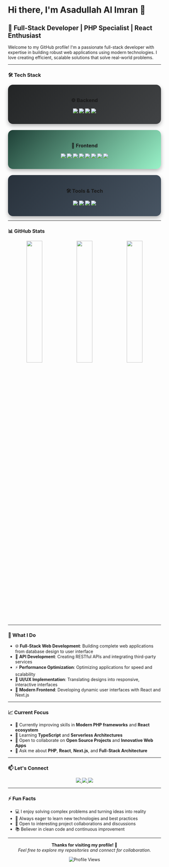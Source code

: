 # Hi there, I'm Asadullah Al Imran 👋

## 🚀 Full-Stack Developer | PHP Specialist | React Enthusiast

Welcome to my GitHub profile! I'm a passionate full-stack developer with expertise in building robust web applications using modern technologies. I love creating efficient, scalable solutions that solve real-world problems.

---

### 🛠️ Tech Stack

<div align="center">

  <div style="display: flex; flex-wrap: wrap; justify-content: center; gap: 20px;">

  <!-- Backend -->
  <div style="flex: 1; min-width: 250px; padding: 18px; border-radius: 16px; background: linear-gradient(135deg,#232526,#414345); box-shadow: 0 6px 14px rgba(0,0,0,0.3); transition: transform 0.3s ease;">
    <h3 align="center">⚙️ Backend</h3>
    <p align="center">
      <img src="https://img.shields.io/badge/PHP-777BB4?style=for-the-badge&logo=php&logoColor=white" />
      <img src="https://img.shields.io/badge/Laravel-FF2D20?style=for-the-badge&logo=laravel&logoColor=white" />
      <img src="https://img.shields.io/badge/MySQL-005C84?style=for-the-badge&logo=mysql&logoColor=white" />
      <img src="https://img.shields.io/badge/PostgreSQL-316192?style=for-the-badge&logo=postgresql&logoColor=white" />
    </p>
  </div>

  <!-- Frontend -->
  <div style="flex: 1; min-width: 250px; padding: 18px; border-radius: 16px; background: linear-gradient(135deg,#1f4037,#99f2c8); box-shadow: 0 6px 14px rgba(0,0,0,0.3); transition: transform 0.3s ease;">
    <h3 align="center">🎨 Frontend</h3>
    <p align="center">
      <img src="https://img.shields.io/badge/JavaScript-F7DF1E?style=for-the-badge&logo=javascript&logoColor=black" />
      <img src="https://img.shields.io/badge/React-20232A?style=for-the-badge&logo=react&logoColor=61DAFB" />
      <img src="https://img.shields.io/badge/Next.js-000000?style=for-the-badge&logo=nextdotjs&logoColor=white" />
      <img src="https://img.shields.io/badge/jQuery-0769AD?style=for-the-badge&logo=jquery&logoColor=white" />
      <img src="https://img.shields.io/badge/Bootstrap-7952B3?style=for-the-badge&logo=bootstrap&logoColor=white" />
      <img src="https://img.shields.io/badge/TailwindCSS-38B2AC?style=for-the-badge&logo=tailwind-css&logoColor=white" />
      <img src="https://img.shields.io/badge/HTML5-E34F26?style=for-the-badge&logo=html5&logoColor=white" />
      <img src="https://img.shields.io/badge/CSS3-1572B6?style=for-the-badge&logo=css3&logoColor=white" />
    </p>
  </div>

  <!-- Tools -->
  <div style="flex: 1; min-width: 250px; padding: 18px; border-radius: 16px; background: linear-gradient(135deg,#28313B,#485563); box-shadow: 0 6px 14px rgba(0,0,0,0.3); transition: transform 0.3s ease;">
    <h3 align="center">🛠️ Tools & Tech</h3>
    <p align="center">
      <img src="https://img.shields.io/badge/Git-F05032?style=for-the-badge&logo=git&logoColor=white" />
      <img src="https://img.shields.io/badge/Docker-2496ED?style=for-the-badge&logo=docker&logoColor=white" />
      <img src="https://img.shields.io/badge/Linux-FCC624?style=for-the-badge&logo=linux&logoColor=black" />
      <img src="https://img.shields.io/badge/VS_Code-007ACC?style=for-the-badge&logo=visual-studio-code&logoColor=white" />
    </p>
  </div>

  </div>
</div>

---

### 📊 GitHub Stats

<div align="center">
  <img src="https://github-readme-stats.vercel.app/api?username=asadullah00alimran&show_icons=true&theme=radical&hide_border=true" width="32%" />
  <img src="https://github-readme-stats.vercel.app/api/top-langs/?username=asadullah00alimran&layout=compact&theme=radical&hide_border=true" width="32%" />
  <img src="https://streak-stats.demolab.com?user=asadullah00alimran&theme=radical&hide_border=true" width="32%" />
</div>


---

### 💼 What I Do

- 🌐 **Full-Stack Web Development**: Building complete web applications from database design to user interface  
- 🔧 **API Development**: Creating RESTful APIs and integrating third-party services  
- ⚡ **Performance Optimization**: Optimizing applications for speed and scalability  
- 🎨 **UI/UX Implementation**: Translating designs into responsive, interactive interfaces  
- 📱 **Modern Frontend**: Developing dynamic user interfaces with React and Next.js  

---

### 📈 Current Focus

- 🔭 Currently improving skills in **Modern PHP frameworks** and **React ecosystem**  
- 🌱 Learning **TypeScript** and **Serverless Architectures**  
- 👯 Open to collaborate on **Open Source Projects** and **Innovative Web Apps**  
- 💬 Ask me about **PHP**, **React**, **Next.js**, and **Full-Stack Architecture**  

---

### 📫 Let's Connect  

<p align="center">
  <a href="https://www.linkedin.com/in/asadullah-al-imran00/">
    <img src="https://img.shields.io/badge/LinkedIn-0077B5?style=for-the-badge&logo=linkedin&logoColor=white" />
  </a>
  <a href="https://aai-portfolio.vercel.app/">
    <img src="https://img.shields.io/badge/Portfolio-000000?style=for-the-badge&logo=About.me&logoColor=white" />
  </a>
  <a href="mailto:al.asadullah.imran@gmail.com">
    <img src="https://img.shields.io/badge/Email-D14836?style=for-the-badge&logo=gmail&logoColor=white" />
  </a>
</p>


---

### ⚡ Fun Facts

- 💻 I enjoy solving complex problems and turning ideas into reality  
- 🎯 Always eager to learn new technologies and best practices  
- 🤝 Open to interesting project collaborations and discussions  
- 📚 Believer in clean code and continuous improvement  

---

<div align="center">
  
**Thanks for visiting my profile! 🚀**  
*Feel free to explore my repositories and connect for collaboration.*  

![Profile Views](https://komarev.com/ghpvc/?username=asadullah00alimran&color=blueviolet&style=flat-square&label=Profile+Views)

</div>
